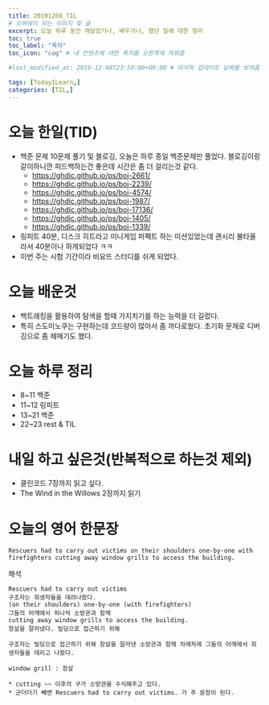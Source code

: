```yaml
---
title: 20191208_TIL
# 오버레이 되는 이미지 및 글
excerpt: 오늘 하루 동안 깨달았거나, 배우거나, 했던 일에 대한 정리
toc: true
toc_label: "목차"
toc_icon: "cog" # 내 컨텐츠에 대한 목차를 오른쪽에 띄워줌

#last_modified_at: 2019-12-08T23:59:00+09:00 # 마지막 업데이트 날짜를 보여줌

tags: [TodayILearn,]
categories: [TIL,]
---
```


# 오늘 한일(TID)
* 백준 문제 10문제 풀기 및 블로깅, 오늘은 하루 종일 백준문제만 풀었다. 블로깅이랑 같이하니깐 피드백하는건 좋은데 시간은 좀 더 걸리는것 같다.
    * <https://ghdic.github.io/ps/boj-2661/>
    * <https://ghdic.github.io/ps/boj-2239/>
    * <https://ghdic.github.io/ps/boj-4574/>
    * <https://ghdic.github.io/ps/boj-1987/>
    * <https://ghdic.github.io/ps/boj-17136/>
    * <https://ghdic.github.io/ps/boj-1405/>
    * <https://ghdic.github.io/ps/boj-1339/>
* 링피트 40분, 디스크 히트라고 미니게임 퍼펙트 하는 미션있었는데 괜시리 불타올라서 40분이나 하게되었다 ㅋㅋ
* 이번 주는 시험 기간이라 비요뜨 스터디를 쉬게 되었다.

# 오늘 배운것
* 백트래킹을 활용하여 탐색을 할때 가지치기를 하는 능력을 더 길렀다.
* 특히 스도미노쿠는 구현하는데 코드량이 많아서 좀 까다로웠다. 초기화 문제로 디버깅으로 좀 헤매기도 했다.

# 오늘 하루 정리
* 8~11 백준
* 11~12 링피트
* 13~21 백준
* 22~23 rest & TIL

# 내일 하고 싶은것(반복적으로 하는것 제외)
* 클린코드 7장까지 읽고 싶다.
* The Wind in the Willows 2장까지 읽기


# 오늘의 영어 한문장
```
Rescuers had to carry out victims on their shoulders one-by-one with firefighters cutting away window grills to access the building.
```
해석
```
Rescuers had to carry out victims
구조자는 희생자들을 데려나왔다.
(on their shoulders) one-by-one (with firefighters)
그들의 어깨에서 하나씩 소방관과 함께
cutting away window grills to access the building.
창살을 잘라냈다. 빌딩으로 접근하기 위해

구조자는 빌딩으로 접근하기 위해 창살을 잘라낸 소방관과 함께 차례차례 그들의 어깨에서 희생자들을 데리고 나왔다.

window grill : 창살

* cutting ~~ 이후의 구가 소방관을 수식해주고 있다.
* 군더더기 빼면 Rescuers had to carry out victims. 가 주 문장이 된다.
```